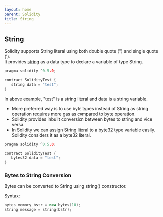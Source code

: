 ```yaml
---
layout: home
parent: Solidity
title: String
---
```


## String
Solidity supports String literal using both double quote (") and single quote ('). <br>
It provides <ins>string</ins> as a data type to declare a variable of type String.
```c++
pragma solidity ^0.5.0;

contract SolidityTest {
   string data = "test";
}
```

In above example, "test" is a string literal and data is a string variable. 
* More preferred way is to use byte types instead of String as string operation requires more gas as compared to byte operation.
* Solidity provides inbuilt conversion between bytes to string and vice versa. 
* In Solidity we can assign String literal to a byte32 type variable easily. Solidity considers it as a byte32 literal.

```c++
pragma solidity ^0.5.0;

contract SolidityTest {
   bytes32 data = "test";
}
```

### Bytes to String Conversion

Bytes can be converted to String using string() constructor.

Syntax:
```c++
bytes memory bstr = new bytes(10);
string message = string(bstr);
```
